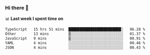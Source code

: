 ### Hi there 👋

<!--
**DBvc/DBvc** is a ✨ _special_ ✨ repository because its `README.md` (this file) appears on your GitHub profile.

Here are some ideas to get you started:

- 🔭 I’m currently working on ...
- 🌱 I’m currently learning ...
- 👯 I’m looking to collaborate on ...
- 🤔 I’m looking for help with ...
- 💬 Ask me about ...
- 📫 How to reach me: ...
- 😄 Pronouns: ...
- ⚡ Fun fact: ...
-->

📊 **Last week I spent time on**
<!--START_SECTION:waka-->

```txt
TypeScript   15 hrs 51 mins  ████████████████████████░   96.28 %
Other        13 mins         ▒░░░░░░░░░░░░░░░░░░░░░░░░   01.37 %
JavaScript   9 mins          ▒░░░░░░░░░░░░░░░░░░░░░░░░   00.91 %
YAML         4 mins          ░░░░░░░░░░░░░░░░░░░░░░░░░   00.46 %
JSON         4 mins          ░░░░░░░░░░░░░░░░░░░░░░░░░   00.43 %
```

<!--END_SECTION:waka-->
